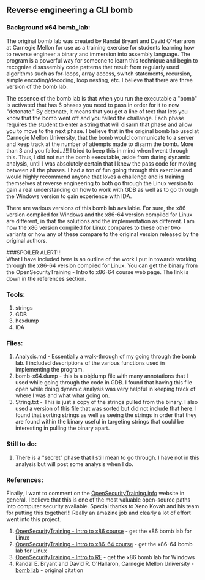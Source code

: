 ## Reverse engineering a CLI bomb  
### Background x64 bomb_lab:  
The original bomb lab was created by Randal Bryant and David O'Harraron at Carnegie Mellon for use as a training exercise for students learning how to reverse engineer a binary and immersion into assembly language.  The program is a powerful way for someone to learn this technique and begin to recognize disassembly code patterns that result from regularly used algorithms such as for-loops, array access, switch statements, recursion, simple encoding/decoding, loop nesting, etc.  I believe that there are three version of the bomb lab.  
 
 The essence of the bomb lab is that when you run the executable a "bomb" is activated that has 6 phases you need to pass in order for it to now "detonate."  By detonate, it means that you get a line of text that lets you know that the bomb went off and you failed the challange.  Each phase requires the student to enter a string that will disarm that phase and allow you to move to the next phase.  I believe that in the original bomb lab used at Carnegie Mellon University, that the bomb would communicate to a server and keep track at the number of attempts made to disarm the bomb.  More than 3 and you failed...!!!  I tried to keep this in mind when I went through this.  Thus, I did not run the bomb executable, aside from during dynamic analysis, until I was absolutely certain that I knew the pass code for moving between all the phases.  I had a ton of fun going through this exercise and would highly recommend anyone that loves a challenge and is training themselves at reverse engineering to both go through the Linux version to gain a real understanding on how to work with GDB as well as to go through the Windows version to gain experience with IDA.  

There are various versions of this bomb lab available.  For sure, the x86 version compiled for Windows and the x86-64 version compiled for Linux are different, in that the solutions and the implementation as different.  I am how the x86 version compiled for Linux compares to these other two variants or how any of these compare to the original version released by the original authors.  


###SPOILER ALERT!!!  
What I have included here is an outline of the work I put in towards working through the x86-64 version compiled for Linux.  You can get the binary from the OpenSecurityTraining - Intro to x86-64 course web page.  The link is down in the references section.  


### Tools:  
1. strings  
2. GDB  
3. hexdump  
4. IDA  

### Files:
1. Analysis.md - Essentially a walk-through of my going through the bomb lab.  I included descriptions of the various functions used in implementing the program.  
2. bomb-x64.dump - this is a objdump file with many annotations that I used while going through the code in GDB.  I found that having this file open while doing dynamic analysis was very helpful in keeping track of where I was and what what going on.  
3. String.txt - This is just a copy of the strings pulled from the binary.  I also used a version of this file that was sorted but did not include that here.  I found that sorting strings as well as seeing the strings in order that they are found within the binary useful in targeting strings that could be interesting in pulling the binary apart.  

### Still to do:  
1.  There is a "secret" phase that I still mean to go through.  I have not in this analysis but will post some analysis when I do.  

### References:  
Finally, I want to comment on the [OpenSecurityTraining.info](http://www.opensecuritytraining.info/Welcome.html) website in general.  I believe that this is one of the most valuable open-source paths into computer security available.  Special thanks to Xeno Kovah and his team for putting this together!!!  Really an amazine job and clearly a lot of effort went into this project.  

1. [OpenSecurityTraining - Intro to x86 course](http://www.opensecuritytraining.info/IntroX86.html) - get the x86 bomb lab for Linux  
2.  [OpenSecurityTraining - Intro to x86-64 course](http://www.opensecuritytraining.info/IntroX86-64.html) - get the x86-64 bomb lab for Linux  
3.  [OpenSecurityTraining - Intro to RE](www.opensecuritytraining.info/IntroductionToReverseEngineering.html) - get the x86 bomb lab for Windows  
4. Randal E. Bryant and David R. O'Hallaron, Carnegie Mellon University - [bomb lab](http://csapp.cs.cmu.edu/3e/labs.html) - original citation  
